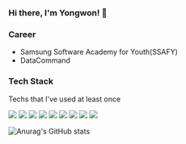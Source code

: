 ### Hi there, I'm Yongwon!  👋


### Career

- Samsung Software Academy for Youth(SSAFY)
- DataCommand


### Tech Stack

Techs that I've used at least once

<a href="https://go.dev" target="_blank"><img src="https://img.shields.io/badge/Go-00ADD8?style=flat-square&logo=go&logoColor=white"/></a> <a href="https://www.python.org/" target="_blank"><img src="https://img.shields.io/badge/Python-3776AB?style=flat-square&logo=Python&logoColor=white"/></a> <a href="https://kr.vuejs.org/" target="_blank"><img src="https://img.shields.io/badge/Vue.js-4FC08D?style=flat-square&logo=Vue.js&logoColor=white"/></a> <a href="https://developer.mozilla.org/ko/docs/Web/JavaScript" target="_blank"><img src="https://img.shields.io/badge/JavaScript-F7DF1E?style=flat-square&logo=JavaScript&logoColor=white"/></a> <a href="https://www.linux.org/" target="_blank"><img src="https://img.shields.io/badge/Linux-FCC624?style=flat-square&logo=Linux&logoColor=white"/></a> <a href="http://kubernetes.com/" target="_blank"><img src="https://img.shields.io/badge/Kubernetes-326CE5?style=flat-square&logo=Kubernetes&logoColor=white"/></a> <a href="https://www.docker.com/" target="_blank"><img src="https://img.shields.io/badge/Docker-2496ED?style=flat-square&logo=Docker&logoColor=white"/></a> <a href="https://unity.com/" target="_blank"><img src="https://img.shields.io/badge/Unity-FFFFFF?style=flat-square&logo=Unity&logoColor=black"/></a> <a href="https://www.ros.org/" target="_blank"><img src="https://img.shields.io/badge/Ros-22314E?style=flat-square&logo=Ros&logoColor=black"/></a>

![Anurag's GitHub stats](https://github-readme-stats.vercel.app/api?username=Yongwon-Jang&show_icons=true&theme=material-palenight)
